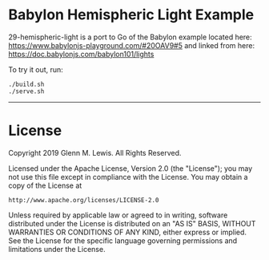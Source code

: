 # Babylon Hemispheric Light Example

29-hemispheric-light is a port to Go of the Babylon example located here:
https://www.babylonjs-playground.com/#20OAV9#5
and linked from here:
https://doc.babylonjs.com/babylon101/lights

To try it out, run:

```
./build.sh
./serve.sh
```

---

# License

Copyright 2019 Glenn M. Lewis. All Rights Reserved.

Licensed under the Apache License, Version 2.0 (the "License");
you may not use this file except in compliance with the License.
You may obtain a copy of the License at

    http://www.apache.org/licenses/LICENSE-2.0

Unless required by applicable law or agreed to in writing, software
distributed under the License is distributed on an "AS IS" BASIS,
WITHOUT WARRANTIES OR CONDITIONS OF ANY KIND, either express or implied.
See the License for the specific language governing permissions and
limitations under the License.
